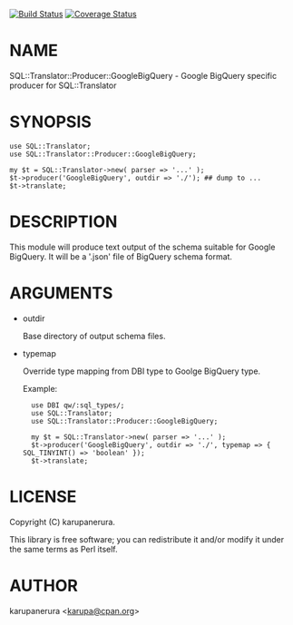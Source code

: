 [![Build Status](https://travis-ci.org/karupanerura/SQL-Translator-Producer-GoogleBigQuery.svg?branch=master)](https://travis-ci.org/karupanerura/SQL-Translator-Producer-GoogleBigQuery) [![Coverage Status](http://codecov.io/github/karupanerura/SQL-Translator-Producer-GoogleBigQuery/coverage.svg?branch=master)](https://codecov.io/github/karupanerura/SQL-Translator-Producer-GoogleBigQuery?branch=master)
# NAME

SQL::Translator::Producer::GoogleBigQuery - Google BigQuery specific producer for SQL::Translator

# SYNOPSIS

    use SQL::Translator;
    use SQL::Translator::Producer::GoogleBigQuery;

    my $t = SQL::Translator->new( parser => '...' );
    $t->producer('GoogleBigQuery', outdir => './'); ## dump to ...
    $t->translate;

# DESCRIPTION

This module will produce text output of the schema suitable for Google BigQuery.
It will be a '.json' file of BigQuery schema format.

# ARGUMENTS

- outdir

    Base directory of output schema files.

- typemap

    Override type mapping from DBI type to Goolge BigQuery type.

    Example:

        use DBI qw/:sql_types/;
        use SQL::Translator;
        use SQL::Translator::Producer::GoogleBigQuery;

        my $t = SQL::Translator->new( parser => '...' );
        $t->producer('GoogleBigQuery', outdir => './', typemap => { SQL_TINYINT() => 'boolean' });
        $t->translate;

# LICENSE

Copyright (C) karupanerura.

This library is free software; you can redistribute it and/or modify
it under the same terms as Perl itself.

# AUTHOR

karupanerura &lt;karupa@cpan.org>
